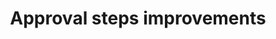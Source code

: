 ---
slug: approval-steps-improvements
version: v1.298.0
title: Approval steps improvements
tags: ['Flow editor']
image: ./hide_cancel_approval_page.png
description: Improved the experience with approval steps.
features:
  [
    'You can now remove the deny button from approval page to force more complex patterns using forms with enums processed in ulterior steps.',
    'Now approval steps resume forms at any level will be displayed at the top-level, regardless of their depths.',
    'We have updated the default template and there is a new field description to add very clear instructions which support the whole range of of rich display rendering.'
  ]
docs: /docs/flows/flow_approval
---